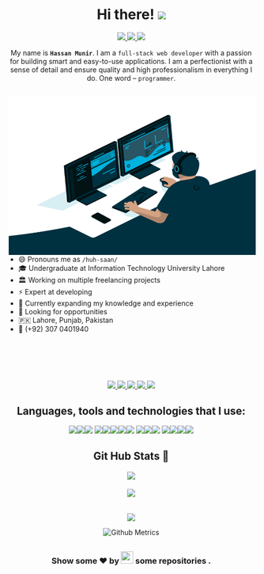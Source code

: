 <h1 align="center">Hi there! 
	<img src="https://media.giphy.com/media/hvRJCLFzcasrR4ia7z/giphy.gif" width="25px" />
</h1>

<p align="center">
	<a href="mailto:hassanmunir.me@gmail.com">
		<img src="https://shields.io/badge/-e--mail-red?style=for-the-badge&logo=gmail&logoColor=fff&labelColor=333" />
	</a> 
	<a href="https://hassanmunir.tech">
		<img src="https://shields.io/badge/-WEBSITE-2B579A?style=for-the-badge&logo=website&logoColor=fff&labelColor=333" />
	</a>
	<a href="https://github.com/hsnmnr">
		<img src="https://shields.io/badge/-Github-181717?style=for-the-badge&logo=github&logoColor=fff&labelColor=333" />
	</a> 
</p>

<p align="center">My name is  <b><code>Hassan Munir</code></b>. I am a <code>full-stack web developer</code> with a passion for building smart and easy-to-use applications. I am a perfectionist with a sense of detail and ensure quality and high professionalism in everything I do. One word – <code>programmer</code>.</p>

<h2></h2>

<img align="right" alt="GIF" src="https://github.com/hsnmnr/hsnmnr/blob/main/code.gif?raw=true" width="500" height="320" />
  
- 😄 Pronouns me as `/huh-saan/`
- 🎓 Undergraduate at Information Technology University Lahore
- 🏛 Working on multiple freelancing projects
- ⚡ Expert at developing
- 🌱 Currently expanding my knowledge and experience
- 🔭 Looking for opportunities
- 🇵🇰 Lahore, Punjab, Pakistan
- 📱 (+92) 307 0401940

<br><br><br><br>

<div align="center">
	<a href="https://hassanmunir.tech">
		<img src="https://img.shields.io/badge/Portfolio-000000?style=for-the-badge&logo=opsgenie&logoColor=ffffff">
	</a> 
	<a href="https://github.com/hsnmnr/">
		<img src="https://img.shields.io/badge/Github-211F1F?style=for-the-badge&logo=GitHub&logoColor=ffffff">
	</a> 
	<a href="https://www.linkedin.com/in/hsnmnr/">
		<img src="https://img.shields.io/badge/Linkedin-0077B5?style=for-the-badge&logo=Linkedin&logoColor=ffffff">
	</a>
	<a href="mailto:hassanmunir.me@gmail.com">
		<img src="https://img.shields.io/badge/Gmail-D44638?style=for-the-badge&logo=gmail&logoColor=ffffff">
	</a>
	<a href="https://wa.me/923070401940?text=%23Github">
		<img src="https://img.shields.io/badge/Chat-25D366?style=for-the-badge&logo=WhatsApp&logoColor=ffffff">
	</a>
</div>

<h2></h2>

<h2 align="center">Languages, tools and technologies that I use:</h2>

<center>
<img src="https://img.shields.io/badge/-JavaScript-e3f248?style=flat-square&logo=JavaScript&logoColor=yellow" /><img src="https://img.shields.io/badge/-TypeScript-216186?style=flat-square&logo=TypeScript&logoColor=blue" /><img src="https://img.shields.io/badge/-Node.Js-8fed2e?style=flat-square&logo=node.js&logoColor=green" />
<img src="https://img.shields.io/badge/-React-20232a?style=flat-square&logo=React&logoColor=61DAFB" /><img src="https://img.shields.io/badge/-Next.js-000?style=flat-square&logo=Next.js&logoColor=white" /><img src="https://img.shields.io/badge/-PHP-777BB4?style=flat-square&logo=PHP&logoColor=white" /><img src="https://img.shields.io/badge/-Sass-CC6699?style=flat-square&logo=Sass&logoColor=white" /><img src="https://img.shields.io/badge/-GraphQL-E10098?style=flat-square&logo=graphql&logoColor=white" />
<img src="https://img.shields.io/badge/-webpack-2b3a42?style=flat-square&logo=webpack&logoColor=8DD6F9" /><img src="https://img.shields.io/badge/-styled_components-DB7093?style=flat-square&logo=styled-components&logoColor=white" /><img src="https://img.shields.io/badge/-Git-F05032?style=flat-square&logo=git&logoColor=white" />
<img src="https://img.shields.io/badge/-Figma-F24E1E?style=flat-square&logo=Figma&logoColor=white" /><img src="https://img.shields.io/badge/-Docker-2496ED?style=flat-square&logo=Docker&logoColor=white" /><img src="https://img.shields.io/badge/-Prettier-F7B93E?style=flat-square&logo=prettier&logoColor=white" /><img src="https://img.shields.io/badge/-Android-3DDC84?style=flat-square&logo=Android&logoColor=fff" />
</center>

<h2></h2>

<center>
	<h2 align="center">Git Hub Stats 📝</h2>
	<div align="center">
		<img align="center"  src="https://github-readme-stats.vercel.app/api/top-langs/?username=hsnmnr&theme=dark&layout=compact&langs_count=20"/>
	</div>
	<br>
	<div align="center">
		<img align="center"  src="https://github-readme-stats.vercel.app/api?username=hsnmnr&theme=dark"/>
	</div>
	<br>
	<p align="center">
		<img align="center" src="https://github-readme-streak-stats.herokuapp.com/?user=hsnmnr&theme=dark&hide_border=true"/>
	</p> 
	<p align="center">
		<img src="https://metrics.lecoq.io/hsnmnr" alt="Github Metrics" />
	</p>
</center>

<h2></h2>

<h3 align="center">
	Show some ❤ by
	<img src="https://imgur.com/o7ncZFp.jpg" height=25px width=25px> some repositories .
</h3>

<h2></h2>

